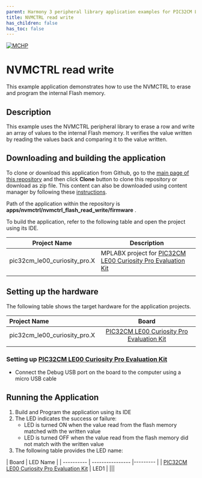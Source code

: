 ```yaml
---
parent: Harmony 3 peripheral library application examples for PIC32CM LE/LS family
title: NVMCTRL read write 
has_children: false
has_toc: false
---
```


[![MCHP](https://www.microchip.com/ResourcePackages/Microchip/assets/dist/images/logo.png)](https://www.microchip.com)

# NVMCTRL read write

This example application demonstrates how to use the NVMCTRL to erase and program the internal Flash memory.

## Description

This example uses the NVMCTRL peripheral library to erase a row and write an array of values to the internal Flash memory. It verifies the value written by reading the values back and comparing it to the value written.

## Downloading and building the application

To clone or download this application from Github, go to the [main page of this repository](https://github.com/Microchip-MPLAB-Harmony/csp_apps_pic32cm_le_ls) and then click **Clone** button to clone this repository or download as zip file.
This content can also be downloaded using content manager by following these [instructions](https://github.com/Microchip-MPLAB-Harmony/contentmanager/wiki).

Path of the application within the repository is **apps/nvmctrl/nvmctrl_flash_read_write/firmware** .

To build the application, refer to the following table and open the project using its IDE.

| Project Name      | Description                                    |
| ----------------- | ---------------------------------------------- |
| pic32cm_le00_curiosity_pro.X | MPLABX project for [PIC32CM LE00 Curiosity Pro Evaluation Kit]() |
|||

## Setting up the hardware

The following table shows the target hardware for the application projects.

| Project Name| Board|
|:---------|:---------:|
| pic32cm_le00_curiosity_pro.X | [PIC32CM LE00 Curiosity Pro Evaluation Kit]()
|||

### Setting up [PIC32CM LE00 Curiosity Pro Evaluation Kit]()

- Connect the Debug USB port on the board to the computer using a micro USB cable

## Running the Application

1. Build and Program the application using its IDE
2. The LED indicates the success or failure:
    - LED is turned ON when the value read from the flash memory matched with the written value
    - LED is turned OFF when the value read from the flash memory did not match with the written value
3. The following table provides the LED name:

| Board      | LED Name |
| ---------- | ---------------- |--------- |
| [PIC32CM LE00 Curiosity Pro Evaluation Kit]() | LED1 |
|||
